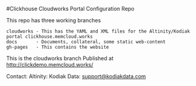 #Clickhouse Cloudworks Portal Configuration Repo

This repo has three working branches

    cloudworks - This has the YAML and XML files for the Altinity/Kodiak portal clickhouse.memcloud.works
    docs       - Documents, collateral, some static web-content
    gh-pages   - This contains the website 

This is the cloudworks branch Published at http://clickdemo.memcloud.works/

Contact:
	Altinity: 
	Kodiak Data:	support@kodiakdata.com
	
